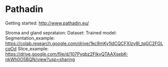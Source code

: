 # Pathadin

Getting started: http://www.pathadin.eu/

Stroma and gland seprataion:
Dataset:
Trained model:
Segmentation_example: https://colab.research.google.com/drive/1kc9mKy1ldCQCFXIzy8l_tqGC2FGLcqOd
Slice_example: https://drive.google.com/file/d/107Pyqbz2FIkyQTAAXsebK-nkWh0O5BQN/view?usp=sharing
